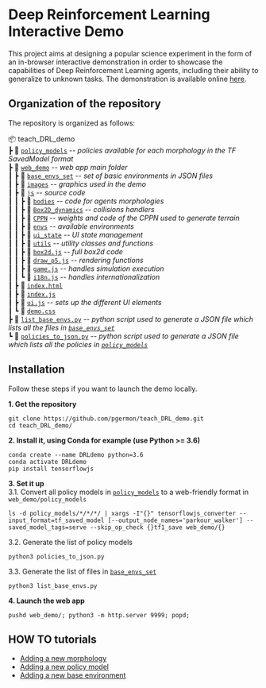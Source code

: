 # Deep Reinforcement Learning Interactive Demo

This project aims at designing a popular science experiment in the form of an in-browser interactive demonstration in order to showcase the capabilities of Deep Reinforcement
Learning agents, including their ability to generalize to unknown tasks. The demonstration is available online [here](https://developmentalsystems.org/Interactive_DeepRL_Demo/).

## Organization of the repository

The repository is organized as follows:

📦 teach_DRL_demo  
┣ 📂 [`policy_models`] -- *policies available for each morphology in the TF SavedModel format*       
┣ 📂 [`web_demo`] -- *web app main folder*    
┃ ┣ 📂 [`base_envs_set`] -- *set of basic environments in JSON files*  
┃ ┣ 📂 [`images`] -- *graphics used in the demo*  
┃ ┣ 📂 [`js`] -- *source code*  
┃ ┃ ┣ 📂 [`bodies`] -- *code for agents morphologies*  
┃ ┃ ┣ 📂 [`Box2D_dynamics`] -- *collisions handlers*  
┃ ┃ ┣ 📂 [`CPPN`] -- *weights and code of the CPPN used to generate terrain*  
┃ ┃ ┣ 📂 [`envs`] -- *available environments*  
┃ ┃ ┣ 📂 [`ui_state`] -- *UI state management*  
┃ ┃ ┣ 📂 [`utils`] -- *utility classes and functions*  
┃ ┃ ┣ 📜 [`box2d.js`] -- *full box2d code*  
┃ ┃ ┣ 📜 [`draw_p5.js`] -- *rendering functions*  
┃ ┃ ┣ 📜 [`game.js`] -- *handles simulation execution*  
┃ ┃ ┗ 📜 [`i18n.js`] -- *handles internationalization*  
┃ ┣ 📜 [`index.html`]  
┃ ┣ 📜 [`index.js`]  
┃ ┣ 📜 [`ui.js`] -- *sets up the different UI elements*  
┃ ┗ 📜 [`demo.css`]   
┣ 📜 [`list_base_envs.py`] -- *python script used to generate a JSON file which lists all the files in [`base_envs_set`]*  
┗ 📜 [`policies_to_json.py`] -- *python script used to generate a JSON file which lists all the policies in [`policy_models`]*  

## Installation

Follow these steps if you want to launch the demo locally.

**1. Get the repository**
```
git clone https://github.com/pgermon/teach_DRL_demo.git
cd teach_DRL_demo/
```

**2. Install it, using Conda for example (use Python >= 3.6)**
```
conda create --name DRLdemo python=3.6
conda activate DRLdemo
pip install tensorflowjs
```

**3. Set it up**   
    3.1. Convert all policy models in [`policy_models`] to a web-friendly format in `web_demo/policy_models`    
```
ls -d policy_models/*/*/*/ | xargs -I"{}" tensorflowjs_converter --input_format=tf_saved_model [--output_node_names='parkour_walker'] --saved_model_tags=serve --skip_op_check {}tf1_save web_demo/{}
```  
   3.2. Generate the list of policy models
```
python3 policies_to_json.py
```
   3.3. Generate the list of files in [`base_envs_set`]  
```
python3 list_base_envs.py
```

**4. Launch the web app**
```
pushd web_demo/; python3 -m http.server 9999; popd;
```

## HOW TO tutorials
- [Adding a new morphology](HOW_TO_tutorials/add_morphology.md)
- [Adding a new policy model](HOW_TO_tutorials/add_policy_model.md)
- [Adding a new base environment](HOW_TO_tutorials/add_base_env.md)

[`policy_models`]: policy_models
[`web_demo`]: web_demo
[`base_envs_set`]: web_demo/base_envs_set
[`images`]: web_demo/images
[`js`]: web_demo/js
[`bodies`]: web_demo/js/bodies
[`Box2D_dynamics`]: web_demo/js/Box2D_dynamics
[`CPPN`]: web_demo/js/CPPN
[`envs`]: web_demo/js/envs
[`ui_state`]: web_demo/js/ui_state
[`utils`]: web_demo/js/utils
[`box2d.js`]: web_demo/js/box2d.js
[`draw_p5.js`]: web_demo/js/draw_p5js.js
[`game.js`]: web_demo/js/game.js
[`index.html`]: web_demo/index.html
[`index.js`]: web_demo/index.js
[`ui.js`]: web_demo/ui.js
[`demo.css`]: web_demo/demo.css
[`list_base_envs.py`]: list_base_envs.py
[`policies_to_json.py`]: policies_to_json.py
[`i18n.js`]: web_demo/js/i18n.js
